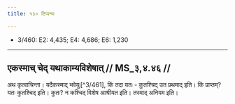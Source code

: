 ```yaml
---
title: १३० टिप्पन्यः

---
```

- 3/460: E2: 4,435; E4: 4,686; E6: 1,230

____________________________________________


## एकस्माच् चेद् यथाकाम्यविशेषात् // MS_३,४.४६ //

अथ कृत्वाचिन्ता। यदैकस्माद् भवेयुः[^3/461], किं तदा यतः - कुतश्चिद् उत प्रथमाद् इति। किं प्राप्तम्? यतः कुतश्चिद् इति। कुतः? न कश्चिद् विशेष आश्रीयत इति। तस्माद् अनियम इति।
